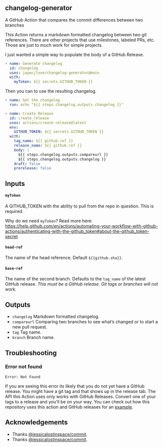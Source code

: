 changelog-generator
----

A GitHub Action that compares the commit differences between two branches

This Action returns a markdown formatted changelog between two git references. There are other projects that use milestones, labeled PRs, etc. Those are just to much work for simple projects.

I just wanted a simple way to populate the body of a GitHub Release.


```yml
- name: Generate changelog
  id: changelog
  uses: jaywcjlove/changelog-generator@main
  with:
    myToken: ${{ secrets.GITHUB_TOKEN }}
```

Then you can to use the resulting changelog.

```yml
- name: Get the changelog
  run: echo "${{ steps.changelog.outputs.changelog }}"

- name: Create Release
  id: create_release
  uses: actions/create-release@latest
  env:
    GITHUB_TOKEN: ${{ secrets.GITHUB_TOKEN }}
  with:
    tag_name: ${{ github.ref }}
    release_name: ${{ github.ref }}
    body: |
      ${{ steps.changelog.outputs.compareurl }}
      ${{ steps.changelog.outputs.changelog }}
    draft: false
    prerelease: false
```

## Inputs

#### `myToken`

A GITHUB_TOKEN with the ability to pull from the repo in question. This is required.

Why do we need `myToken`? Read more here: https://help.github.com/en/actions/automating-your-workflow-with-github-actions/authenticating-with-the-github_token#about-the-github_token-secret

#### `head-ref`

The name of the head reference. Default `${{github.sha}}`.

#### `base-ref`

The name of the second branch. Defaults to the `tag_name` of the latest GitHub release. *This must be a GitHub release. Git tags or branches will not work.*

## Outputs

- `changelog` Markdown formatted changelog.
- `compareurl` Comparing two branches to see what’s changed or to start a new pull request.
- `tag` Tag name.
- `branch` Branch name.

## Troubleshooting

### Error not found

```
Error: Not Found
```

If you are seeing this error its likely that you do not yet have a GitHub release. You might have a git tag and that shows up in the release tab. The
API this Action uses only works with GitHub Releases. Convert one of your tags to a release and you'll be on your way. You can check out how this
repository uses this action and GitHub releases for an [example](.github/workflows/release.yml).

## Acknowledgements

- Thanks [@jessicalostinspace/commit](https://github.com/jessicalostinspace/commit-difference-action).
- Thanks [@jessicalostinspace/commit](https://github.com/metcalfc/changelog-generator).